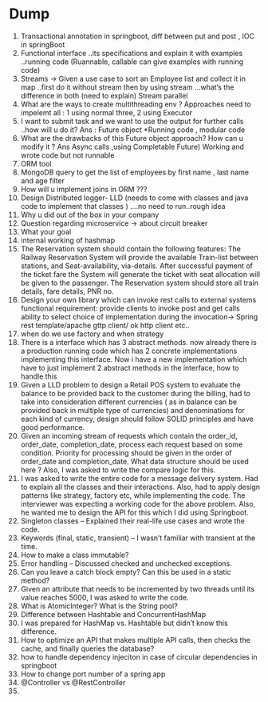 # Dump
1. Transactional annotation in springboot, diff between put and post , IOC in springBoot
2. Functional interface ..its specifications and explain it with examples ..running code
(Ruannable, callable can give examples with running code)
3. Streams -> Given a use case to sort an Employee list and collect it in map ..first do it without stream then by using stream …what’s the difference in both (need to explain)
Stream parallel
4.  What are the ways to create multithreading env ?
    Approaches need to impelemt all : 1 using normal three, 2 using Executor
5.  I want to submit task and we want to use the output for further calls ..how will u do it? Ans : Future object
    *Running code , modular code
6. What are the drawbacks of this Future object approach? How can u modify it ? Ans Async calls ,using Completable Future)
    Working and wrote code but not runnable
7. ORM tool
8. MongoDB query to get the list of employees by first name , last name and age filter
9.  How will u implement joins in ORM ???
10.  Design Distributed logger-
LLD (needs to come with classes and java code to implement that classes ) ….no need to run..rough idea
11. Why u did out of the box in your company
12. Question regarding microservice -> about circuit breaker
13. What your goal
14. internal working of hashmap
15. The Reservation system should contain the following features:
The Railway Reservation System will provide the available Train-list between stations, and Seat-availability, via-details.
After successful payment of the ticket fare the System will generate the ticket with seat allocation will be given to the passenger.
The Reservation system should store all train details, fare details, PNR no.
16. Design your own library which can invoke rest calls to external systems
functional requirement:
provide clients to invoke post and get calls
ability to select choice of implementation during the invocation-> Spring rest template/apache gttp client/ ok http client etc..
17. when do we use factory and when strategy
18. There is a interface which has 3 abstract methods. now already there is a production running code which has 2 concrete implementations implementing this interface. Now i have a new implementation which have to just implement 2 abstract methods in the interface, how to handle this
19. Given a LLD problem to design a Retail POS system to evaluate the balance to be provided back to the customer during the billing, had to take into consideration different currencies ( as in balance can be provided back in multiple type of currencies) and denominations for each kind of currency, design should follow SOLID principles and have good performance.    
20. Given an incoming stream of requests which contain the order_id, order_date, completion_date, process each request based on some condition. Priority for processing should be given in the order of order_date and completion_date. What data structure should be used here ? Also, I was asked to write the compare logic for this.
21. I was asked to write the entire code for a message delivery system. Had to explain all the classes and their interactions. Also, had to apply design patterns like strategy, factory etc, while implementing the code. The interviewer was expecting a working code for the above problem. Also, he wanted me to design the API for this which I did using Springboot.
22. Singleton classes – Explained their real-life use cases and wrote the code.
23. Keywords (final, static, transient) – I wasn’t familiar with transient at the time.
24. How to make a class immutable?
25. Error handling – Discussed checked and unchecked exceptions.
26. Can you leave a catch block empty? Can this be used in a static method?
27. Given an attribute that needs to be incremented by two threads until its value reaches 5000, I was asked to write the code.
28. What is AtomicInteger? What is the String pool?
29. Difference between Hashtable and ConcurrentHashMap
30. I was prepared for HashMap vs. Hashtable but didn’t know this difference.
31. How to optimize an API that makes multiple API calls, then checks the cache, and finally queries the database?
32. how to handle dependency injeciton in case of circular dependencies in springboot
33.  How to change port number of a spring app
34.  @Controller vs @RestController
35.  
